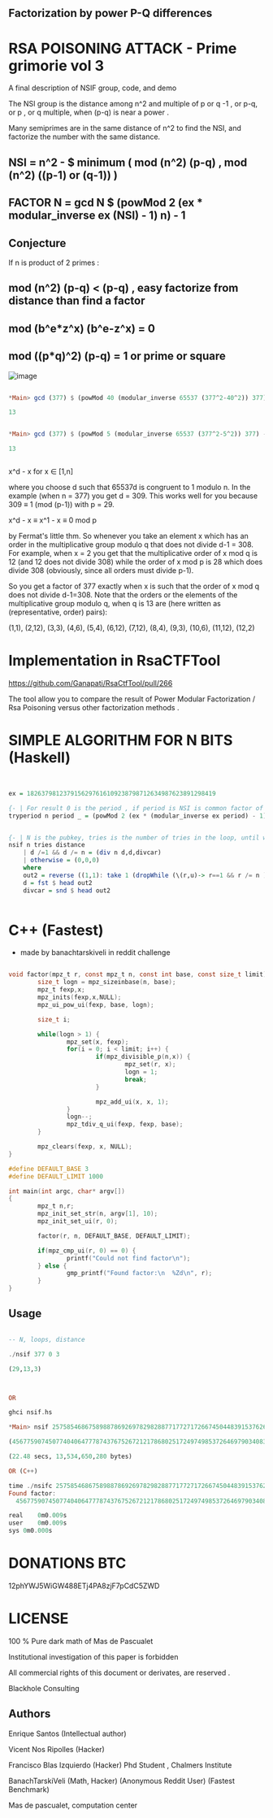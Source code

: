 ## Factorization by power P-Q differences

# RSA POISONING ATTACK - Prime grimorie vol 3

A final description of NSIF group, code, and demo

The NSI group is the distance among n^2 and multiple of p or q -1 , or p-q, or p , or q multiple, when (p-q) is near a power .

Many semiprimes are in the same distance of n^2 to find the NSI, and factorize the number with the same distance.

## NSI = n^2 - $ minimum ( mod (n^2) (p-q) , mod (n^2) ((p-1) or (q-1)) )

## FACTOR N = gcd N $ (powMod 2 (ex * modular_inverse ex (NSI) - 1) n) - 1

## Conjecture 

If n is product of 2 primes :


## mod (n^2) (p-q) < (p-q) , easy factorize from distance than find a factor 

## mod (b^e*z^x) (b^e-z^x) = 0

## mod ((p*q)^2) (p-q) = 1 or prime or square 

![image](https://user-images.githubusercontent.com/60758685/124370792-9faf1000-dc40-11eb-97a2-840a9c7d0f4c.png)


```Haskell

*Main> gcd (377) $ (powMod 40 (modular_inverse 65537 (377^2-40^2)) 377) - 40

13


*Main> gcd (377) $ (powMod 5 (modular_inverse 65537 (377^2-5^2)) 377) - 5

13



```

x^d - x for x ∈ [1,n]

where you choose d such that 65537d is congruent to 1 modulo n. In the example (when n = 377) you get d = 309. This works well for you because 309 ≡ 1 (mod (p-1)) with p = 29. 

x^d - x ≡ x^1 - x ≡ 0 mod p

by Fermat's little thm. So whenever you take an element x which has an order in the multiplicative group modulo q that does not divide d-1 = 308. For example, when x = 2 you get that the multiplicative order of x mod q is 12 (and 12 does not divide 308) while the order of x mod p is 28 which does divide 308 (obviously, since all orders must divide p-1).

So you get a factor of 377 exactly when x is such that the order of x mod q does not divide d-1=308. Note that the orders or the elements of the multiplicative group modulo q, when q is 13 are (here written as (representative, order) pairs):

(1,1), (2,12), (3,3), (4,6), (5,4), (6,12), (7,12), (8,4), (9,3), (10,6), (11,12), (12,2) 


# Implementation in RsaCTFTool

https://github.com/Ganapati/RsaCtfTool/pull/266

The tool allow you to compare the result of Power Modular Factorization / Rsa Poisoning versus other factorization methods .


# SIMPLE ALGORITHM FOR N BITS (Haskell)


```Haskell


ex = 1826379812379156297616109238798712634987623891298419

{- | For result 0 is the period , if period is NSI is common factor of N.  -}
tryperiod n period _ = (powMod 2 (ex * (modular_inverse ex period) - 1) n) - 1


{- | N is the pubkey, tries is the number of tries in the loop, until when try to sum 1, distance is the starting distance  -}
nsif n tries distance
	| d /=1 && d /= n = (div n d,d,divcar)
	| otherwise = (0,0,0)
	where
	out2 = reverse ((1,1): take 1 (dropWhile (\(r,u)-> r==1 && r /= n ) $ map (\x-> (gcd (n) ((tryperiod ((n)) ((n)^2-x^2) x)  ),x)) $ [distance..distance+tries]))
	d = fst $ head out2
	divcar = snd $ head out2



```
# C++ (Fastest)
* made by banachtarskiveli in reddit challenge

```c

void factor(mpz_t r, const mpz_t n, const int base, const size_t limit) {
        size_t logn = mpz_sizeinbase(n, base);
        mpz_t fexp,x;
        mpz_inits(fexp,x,NULL);
        mpz_ui_pow_ui(fexp, base, logn);

        size_t i;

        while(logn > 1) {
                mpz_set(x, fexp);
                for(i = 0; i < limit; i++) {
                        if(mpz_divisible_p(n,x)) {
                                mpz_set(r, x);
                                logn = 1;
                                break;
                        }

                        mpz_add_ui(x, x, 1);
                }
                logn--;
                mpz_tdiv_q_ui(fexp, fexp, base);
        }

        mpz_clears(fexp, x, NULL);
}

#define DEFAULT_BASE 3
#define DEFAULT_LIMIT 1000

int main(int argc, char* argv[])
{
        mpz_t n,r;
        mpz_init_set_str(n, argv[1], 10);
        mpz_init_set_ui(r, 0);

        factor(r, n, DEFAULT_BASE, DEFAULT_LIMIT);

        if(mpz_cmp_ui(r, 0) == 0) {
                printf("Could not find factor\n");
        } else {
                gmp_printf("Found factor:\n  %Zd\n", r);
        }
}


```


## Usage

```Haskell

-- N, loops, distance

./nsif 377 0 3

(29,13,3)



OR

ghci nsif.hs

*Main> nsif 257585468675898878692697829828877177271726674504483915376269783623698607231869350800480020861461078316108953783989889820659511261545507627 1000000 0

(4567759074507740406477787437675267212178680251724974985372646979034083,56392087339601733413306017749077372989860250021295987473736382457369,12725)

(22.48 secs, 13,534,650,280 bytes)

OR (C++)

time ./nsifc 257585468675898878692697829828877177271726674504483915376269783623698607231869350800480020861461078316108953783989889820659511261545507627
Found factor:
  4567759074507740406477787437675267212178680251724974985372646979034083

real	0m0.009s
user	0m0.009s
sys	0m0.000s

```

# DONATIONS BTC

12phYWJ5WiGW488ETj4PA8zjF7pCdC5ZWD



# LICENSE

100 % Pure dark math of Mas de Pascualet

Institutional investigation of this paper is forbidden

All commercial rights of this document or derivates, are reserved .

Blackhole Consulting 

## Authors

Enrique Santos (Intellectual author)
 
Vicent Nos Ripolles (Hacker)

Francisco Blas Izquierdo (Hacker)
Phd Student , Chalmers Institute

BanachTarskiVeli (Math, Hacker) (Anonymous Reddit User) (Fastest Benchmark)


Mas de pascualet, computation center



